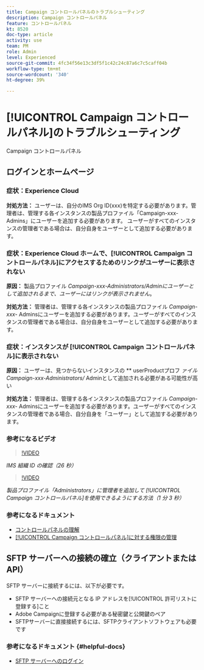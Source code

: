 ```yaml
---
title: Campaign コントロールパネルのトラブルシューティング
description: Campaign コントロールパネル
feature: コントロールパネル
kt: 8520
doc-type: article
activity: use
team: PM
role: Admin
level: Experienced
source-git-commit: 4fc34f56e13c3df5f1c42c24c87a6c7c5caff04b
workflow-type: tm+mt
source-wordcount: '340'
ht-degree: 39%

---
```


# [!UICONTROL Campaign コントロールパネル]のトラブルシューティング

Campaign コントロールパネル

## ログインとホームページ

### 症状：Experience Cloud

**対処方法：**
ユーザーは、自分のIMS Org ID(xxx)を特定する必要があります。管理者は、管理する各インスタンスの製品プロファイル「Campaign-xxx-Admins」にユーザーを追加する必要があります。 ユーザーがすべてのインスタンスの管理者である場合は、自分自身をユーザーとして追加する必要があります。

### 症状：Experience Cloud ホームで、[!UICONTROL Campaign コントロールパネル]にアクセスするためのリンクがユーザーに表示されない

**原因：**
製品プロファイル _Campaign-xxx-Administrators/Adminにユーザーとして追加されるまで、ユーザーにはリンクが表示されません_。

**対処方法：**
管理者は、管理する各インスタンスの製品プロファイル _Campaign-xxx-_  Adminsにユーザーを追加する必要があります。ユーザーがすべてのインスタンスの管理者である場合は、自分自身をユーザーとして追加する必要があります。

### 症状：インスタンスが [!UICONTROL Campaign コントロールパネル]に表示されない

**原因：**
ユーザーは、見つからないインスタンスの ** userProductプロフ _ァイルCampaign-xxx-Administrators/_ Adminとして追加される必要がある可能性が高い

**対処方法：**
管理者は、管理する各インスタンスの製品プロファイル _Campaign-xxx-_  Adminsにユーザーを追加する必要があります。ユーザーがすべてのインスタンスの管理者である場合、自分自身を「ユーザー」として追加する必要があります。

### 参考になるビデオ

>[!VIDEO](https://video.tv.adobe.com/v/27183?quality=12)

*IMS 組織 ID の確認（26 秒）*

>[!VIDEO](https://video.tv.adobe.com/v/27147?quality=12)

*製品プロファイル「Administrators」に管理者を追加して [!UICONTROL Campaign コントロールパネル]を使用できるようにする方法（1 分 3 秒）*

### 参考になるドキュメント

* [コントロールパネルの理解](https://experienceleague.adobe.com/docs/control-panel/using/control-panel-home.html?lang=ja)
* [[!UICONTROL Campaign コントロールパネル]に対する権限の管理](https://experienceleague.adobe.com/docs/control-panel/using/control-panel-home.html?lang=en)

## SFTP サーバーへの接続の確立（クライアントまたは API）

SFTP サーバーに接続するには、以下が必要です。

* SFTP サーバーへの接続元となる IP アドレスを[!UICONTROL 許可リストに登録する]こと
* Adobe Campaignに登録する必要がある秘密鍵と公開鍵のペア
* SFTPサーバーに直接接続するには、SFTPクライアントソフトウェアも必要です

### 参考になるドキュメント {#helpful-docs}

* [SFTP サーバーへのログイン](https://experienceleague.adobe.com/docs/control-panel/using/control-panel-home.html?lang=en)
